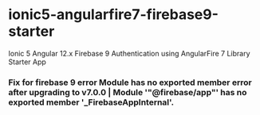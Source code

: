 # ionic5-angularfire7-firebase9-starter
Ionic 5 Angular 12.x Firebase 9 Authentication using AngularFire 7 Library Starter App

### Fix for firebase 9 error Module has no exported member error after upgrading to v7.0.0 | Module '"@firebase/app"' has no exported member '_FirebaseAppInternal'.
